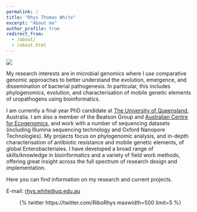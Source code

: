 ```yaml
---
permalink: /
title: "Rhys Thomas White"
excerpt: "About me"
author_profile: true
redirect_from: 
  - /about/
  - /about.html
---
```

<img src='/images/UEA.jpg'>

My research interests are in microbial genomics where I use comparative genomic approaches to better understand the evolution, emergence, and dissemination of bacterial pathogenesis. In particular, this includes phylogenomics, evolution, and characterisation of mobile genetic elements of uropathogens using bioinformatics.

I am currently a final year PhD candidate at [The University of Queensland](https://www.uq.edu.au/), Australia. I am also a member of the Beatson Group and [Australian Centre for Ecogenomics](https://ecogenomic.org/), and work with a number of sequencing datasets (including Illumina sequencing technology and Oxford Nanopore Technologies). My projects focus on phylogenomic analysis, and in-depth characterisation of antibiotic resistance and mobile genetic elements, of global Enterobacteriales. I have developed a broad range of skills/knowledge in bioinformatics and a variety of field work methods, offering great insight across the full spectrum of research design and implementation.

Here you can find information on my research and current projects.

E-mail: rhys.white@uq.edu.au

<meta name="twitter:card" content="summary" />
<meta name="twitter:site" content="@RiboRhys" />
<meta name="twitter:title" content="Rhys White" />
<meta name="twitter:description" content="Academic website for Rhys White BSc (Hons)" />
<meta name="twitter:image" content="https://rhyswhite.github.io/images/whitesmall.jpg" />

<div class="jekyll-twitter-plugin" align="center">
    {% twitter https://twitter.com/RiboRhys maxwidth=500 limit=5 %}
</div>
